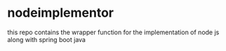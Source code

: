# nodeimplementor
this repo contains the wrapper function for the implementation of node js along with spring boot java
